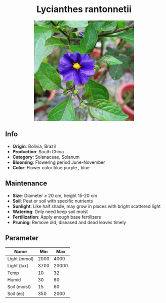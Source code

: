 <h1 align='center'>Lycianthes rantonnetii</h1>
<p align="center">
    <img 
        align='center'
        width='320'
        src="../images/lycianthes rantonnetii.png" 
        alt='Lycianthes rantonnetii' />
</p>

## Info

 - **Origin**: Bolivia, Brazil
 - **Production**: South China
 - **Category**: Solanaceae, Solanum
 - **Blooming**: Flowering period June-November
 - **Color**: Flower color blue purple , blue

## Maintenance

 - **Size**: Diameter ≥ 20 cm, height 15-20 cm
 - **Soil**: Peat or soil with specific nutrients
 - **Sunlight**: Like half shade, may grow in places with bright scattered light
 - **Watering**: Only need keep soil moist
 - **Fertilization**: Apply enough base fertilizers
 - **Pruning**: Remove old, diseased and dead leaves timely

## Parameter

| Name         | Min  | Max   |
|--------------|------|-------|
| Light (mmol) | 2000 | 4000  |
| Light (lux)  | 3700 | 20000 |
| Temp         | 10    | 32    |
| Humid        | 30   | 80    |
| Soil (moist) | 15   | 60    |
| Soil (ec)    | 350  | 2000  |